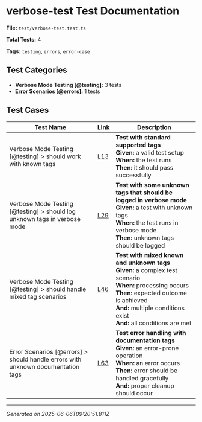# verbose-test Test Documentation

**File:** `test/verbose-test.test.ts`

**Total Tests:** 4

**Tags:** `testing`, `errors`, `error-case`

## Test Categories

- **Verbose Mode Testing [@testing]:** 3 tests
- **Error Scenarios [@errors]:** 1 tests

## Test Cases

| Test Name | Link | Description |
|-----------|------|-------------|
| Verbose Mode Testing [@testing] > should work with known tags | [L13](src/test/verbose-test.test.ts#L13) | **Test with standard supported tags**<br>**Given:** a valid test setup<br>**When:** the test runs<br>**Then:** it should pass successfully |
| Verbose Mode Testing [@testing] > should log unknown tags in verbose mode | [L29](src/test/verbose-test.test.ts#L29) | **Test with some unknown tags that should be logged in verbose mode**<br>**Given:** a test with unknown tags<br>**When:** the test runs in verbose mode<br>**Then:** unknown tags should be logged |
| Verbose Mode Testing [@testing] > should handle mixed tag scenarios | [L46](src/test/verbose-test.test.ts#L46) | **Test with mixed known and unknown tags**<br>**Given:** a complex test scenario<br>**When:** processing occurs<br>**Then:** expected outcome is achieved<br>**And:** multiple conditions exist<br>**And:** all conditions are met |
| Error Scenarios [@errors] > should handle errors with unknown documentation tags | [L63](src/test/verbose-test.test.ts#L63) | **Test error handling with documentation tags**<br>**Given:** an error-prone operation<br>**When:** an error occurs<br>**Then:** error should be handled gracefully<br>**And:** proper cleanup should occur |

---
*Generated on 2025-06-06T09:20:51.811Z*
